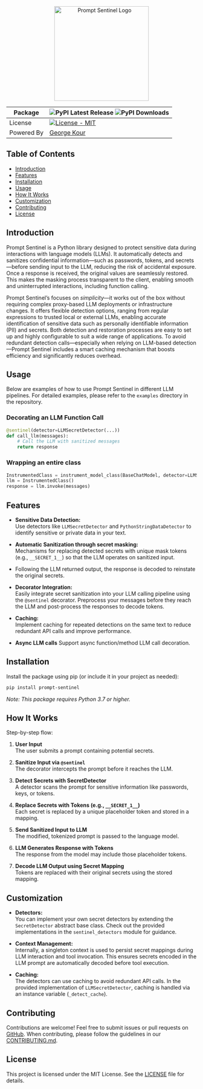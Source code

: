 <div align="center">
  <img src="https://github.com/user-attachments/assets/1ab19351-9eca-4212-b19a-a37fb3555f5b" alt="Prompt Sentinel Logo" width="250"/>


| Package | ![PyPI Latest Release](https://img.shields.io/pypi/v/prompt-sentinel.svg) ![PyPI Downloads](https://static.pepy.tech/badge/prompt-sentinel)|
| --- | --- |
| License |  [![License - MIT](https://img.shields.io/badge/license-MIT-blue)](https://github.com/kourgeorge/prompt-sentinel/blob/main/LICENSE)  |
| Powered By | [George Kour](kour.me) |

</div>




## Table of Contents
- [Introduction](#introduction)
- [Features](#features)
- [Installation](#installation)
- [Usage](#usage)
- [How It Works](#how-it-works)
- [Customization](#customization)
- [Contributing](#contributing)
- [License](#license)

## Introduction
Prompt Sentinel is a Python library designed to protect sensitive data during interactions with language models (LLMs). 
It automatically detects and sanitizes confidential information—such as passwords, tokens, and secrets—before sending input to the LLM, reducing the risk of accidental exposure. 
Once a response is received, the original values are seamlessly restored. 
This makes the masking process transparent to the client, enabling smooth and uninterrupted interactions, including function calling.

Prompt Sentinel’s focuses on *simplicity*—it works out of the box without requiring complex proxy-based LLM deployments or infrastructure changes. 
It offers flexible detection options, ranging from regular expressions to trusted local or external LLMs, enabling accurate identification of sensitive data such as personally identifiable information (PII) and secrets. 
Both detection and restoration processes are easy to set up and highly configurable to suit a wide range of applications.
To avoid redundant detection calls—especially when relying on LLM-based detection—Prompt Sentinel includes a smart caching mechanism that boosts efficiency and significantly reduces overhead.

## Usage

Below are examples of how to use Prompt Sentinel in different LLM pipelines. For detailed examples, please refer to the `examples` directory in the repository.

### Decorating an LLM Function Call

```python
@sentinel(detector=LLMSecretDetector(...))
def call_llm(messages):
    # Call the LLM with sanitized messages
    return response
```


### Wrapping an entire class

```python
InstrumentedClass = instrument_model_class(BaseChatModel, detector=LLMSecretDetector(...), methods_to_wrap=['invoke', 'ainvoke', 'stream', 'astream'])
llm = InstrumentedClass()
response = llm.invoke(messages)
```

## Features

- **Sensitive Data Detection:**  
  Use detectors like `LLMSecretDetector` and `PythonStringDataDetector` to identify sensitive or private data in your text.

- **Automatic Sanitization through secret masking:**  
  Mechanisms for replacing detected secrets with unique mask tokens (e.g., `__SECRET_1__`) so that the LLM operates on sanitized input. 
- Following the LLM returned output, the response is decoded to reinstate the original secrets.

- **Decorator Integration:**  
  Easily integrate secret sanitization into your LLM calling pipeline using the `@sentinel` decorator. Preprocess your messages before they reach the LLM and post-process the responses to decode tokens.

- **Caching:**  
  Implement caching for repeated detections on the same text to reduce redundant API calls and improve performance.

- **Async LLM calls**
  Support async function/method LLM call decoration.

## Installation

Install the package using pip (or include it in your project as needed):

```bash
pip install prompt-sentinel
```

*Note: This package requires Python 3.7 or higher.*


## How It Works

Step-by-step flow:

1. **User Input**  
   The user submits a prompt containing potential secrets.

2. **Sanitize Input via `@sentinel`**  
   The decorator intercepts the prompt before it reaches the LLM.

3. **Detect Secrets with SecretDetector**  
   A detector scans the prompt for sensitive information like passwords, keys, or tokens.

4. **Replace Secrets with Tokens (e.g., `__SECRET_1__`)**  
   Each secret is replaced by a unique placeholder token and stored in a mapping.

5. **Send Sanitized Input to LLM**  
   The modified, tokenized prompt is passed to the language model.

6. **LLM Generates Response with Tokens**  
   The response from the model may include those placeholder tokens.

7. **Decode LLM Output using Secret Mapping**  
   Tokens are replaced with their original secrets using the stored mapping.

## Customization

- **Detectors:**  
  You can implement your own secret detectors by extending the `SecretDetector` abstract base class. Check out the provided implementations in the `sentinel_detectors` module for guidance.

- **Context Management:**  
  Internally, a singleton context is used to persist secret mappings during LLM interaction and tool invocation. This ensures secrets encoded in the LLM prompt are automatically decoded before tool execution.

- **Caching:**  
  The detectors can use caching to avoid redundant API calls. In the provided implementation of `LLMSecretDetector`, caching is handled via an instance variable (`_detect_cache`).

## Contributing

Contributions are welcome! Feel free to submit issues or pull requests on [GitHub](https://github.com/yourusername/prompt-sentinel). When contributing, please follow the guidelines in our [CONTRIBUTING.md](CONTRIBUTING.md).

## License

This project is licensed under the MIT License. See the [LICENSE](LICENSE) file for details.
